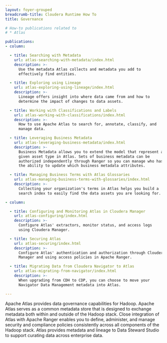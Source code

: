```yaml
---
layout: foyer-grouped
breadcrumb-title: Cloudera Runtime How To
title: Governance

# How-to publications related to
# * Atlas

publications:
- column:

  - title: Searching with Metadata
    url: atlas-searching-with-metadata/index.html
    description: >-
      Use the metadata Atlas collects and metadata you add to
      effectively find entities.

  - title: Exploring using Lineage
    url: atlas-exploring-using-lineage/index.html
    description: >-
      Lineage offers insight into where data came from and how to
      determine the impact of changes to data assets.

  - title: Working with Classifications and Labels
    url: atlas-working-with-classifications/index.html
    description: >-
      How to use Apache Atlas to search for, annotate, classify, and
      manage data.

  - title: Leveraging Business Metadata
    url: atlas-leveraging-business-metadata/index.html
    description: >-
      Business Metadata allows you to extend the model that represent a
      given asset type in Atlas. Sets of business metadata can be
      authorized independently through Ranger so you can manage who has
      the ability to update which business metadata attributes.

  - title: Managing Business Terms with Atlas Glossaries
    url: atlas-managing-business-terms-with-glossaries/index.html
    description: >-
      Collecting your organization's terms in Atlas helps you build a
      search index to easily find the data assets you are looking for.

- column:

  - title: Configuring and Monitoring Atlas in Cloudera Manager
    url: atlas-configuring/index.html
    description: >-
      Configure Atlas' extractors, monitor status, and access logs
      using Cloudera Manager.

  - title: Securing Atlas
    url: atlas-securing/index.html
    description: >-
      Configure Atlas' authentication and authorization through Cloudera
      Manager and using access policies in Apache Ranger.

  - title: Migrating Data from Cloudera Navigator to Atlas
    url: atlas-migrating-from-navigator/index.html
    description: >-
      When upgrading from CDH to CDP, you can choose to move your
      Navigator Data Management metadata into Atlas.

---
```


Apache Atlas provides data governance capabilities for Hadoop. Apache
Atlas serves as a common metadata store that is designed to exchange
metadata both within and outside of the Hadoop stack. Close integration
of Atlas with Apache Ranger enables you to define, administer, and
manage security and compliance policies consistently across all
components of the Hadoop stack. Atlas provides metadata and lineage to
Data Steward Studio to support curating data across enterprise data.
